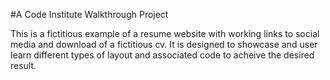 #A Code Institute Walkthrough Project

This is a fictitious example of a resume website with working links to social media and download of a fictitious cv.
It is designed to showcase and user learn different types of layout and associated code to acheive the desired result.
